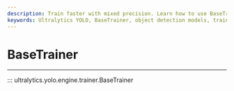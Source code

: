 ```yaml
---
description: Train faster with mixed precision. Learn how to use BaseTrainer with Advanced Mixed Precision to optimize YOLOv3 and YOLOv4 models.
keywords: Ultralytics YOLO, BaseTrainer, object detection models, training guide
---
```


# BaseTrainer
---
::: ultralytics.yolo.engine.trainer.BaseTrainer
<br><br>
